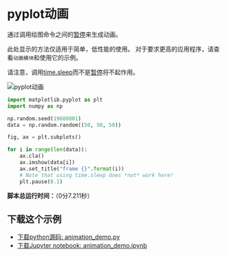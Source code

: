 # pyplot动画

通过调用绘图命令之间的[暂停](https://matplotlib.org/api/_as_gen/matplotlib.pyplot.pause.html#matplotlib.pyplot.pause)来生成动画。

此处显示的方法仅适用于简单，低性能的使用。 对于要求更高的应用程序，请查看``动画模块``和使用它的示例。

请注意，调用[time.sleep](https://docs.python.org/3/library/time.html#time.sleep)而不是[暂停](https://matplotlib.org/api/_as_gen/matplotlib.pyplot.pause.html#matplotlib.pyplot.pause)将不起作用。

![pyplot动画](https://matplotlib.org/_images/sphx_glr_animation_demo_001.png)

```python
import matplotlib.pyplot as plt
import numpy as np

np.random.seed(19680801)
data = np.random.random((50, 50, 50))

fig, ax = plt.subplots()

for i in range(len(data)):
    ax.cla()
    ax.imshow(data[i])
    ax.set_title("frame {}".format(i))
    # Note that using time.sleep does *not* work here!
    plt.pause(0.1)
```

**脚本总运行时间：**（0分7.211秒）

## 下载这个示例
            
- [下载python源码: animation_demo.py](https://matplotlib.org/_downloads/animation_demo.py)
- [下载Jupyter notebook: animation_demo.ipynb](https://matplotlib.org/_downloads/animation_demo.ipynb)